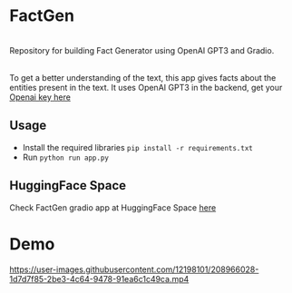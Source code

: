 # FactGen

<br>Repository for building Fact Generator using OpenAI GPT3 and Gradio. </br>

<br>To get a better understanding of the text, this app gives facts about the entities present in the text. It uses OpenAI GPT3 in the backend, get your <a href = "https://beta.openai.com/account/api-keys">Openai key here</a> </br>

## Usage
- Install the required libraries `pip install -r requirements.txt`
- Run `python run app.py`

## HuggingFace Space

Check FactGen gradio app at HuggingFace Space <a href = "https://huggingface.co/spaces/ravithejads/FactGen">here</a> 

# Demo

https://user-images.githubusercontent.com/12198101/208966028-1d7d7f85-2be3-4c64-9478-91ea6c1c49ca.mp4
